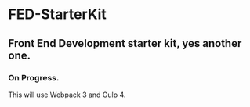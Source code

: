 # FED-StarterKit
## Front End Development starter kit, yes another one.

### On Progress.

This will use Webpack 3 and Gulp 4.

